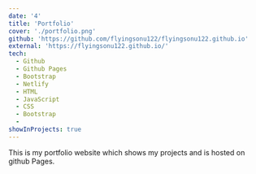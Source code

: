 ```yaml
---
date: '4'
title: 'Portfolio'
cover: './portfolio.png'
github: 'https://github.com/flyingsonu122/flyingsonu122.github.io'
external: 'https://flyingsonu122.github.io/'
tech:
  - Github
  - Github Pages
  - Bootstrap
  - Netlify
  - HTML
  - JavaScript
  - CSS
  - Bootstrap
  -
showInProjects: true
---
```


This is my portfolio website which shows my projects and is hosted on github Pages.

